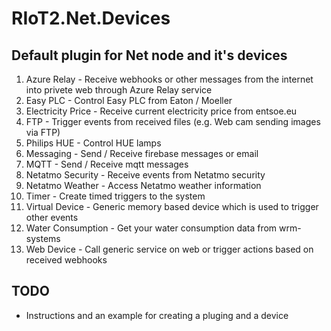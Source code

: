 # RIoT2.Net.Devices

## Default plugin for Net node and it's devices

1. Azure Relay - Receive webhooks or other messages from the internet into privete web through Azure Relay service
2. Easy PLC - Control Easy PLC from Eaton / Moeller
3. Electricity Price - Receive current electricity price from entsoe.eu
4. FTP - Trigger events from received files (e.g. Web cam sending images via FTP)
5. Philips HUE - Control HUE lamps
6. Messaging - Send / Receive firebase messages or email
7. MQTT - Send / Receive mqtt messages
8. Netatmo Security - Receive events from Netatmo security
9. Netatmo Weather - Access Netatmo weather information
10. Timer - Create timed triggers to the system
11. Virtual Device - Generic memory based device which is used to trigger other events
12. Water Consumption - Get your water consumption data from wrm-systems
13. Web Device - Call generic service on web or trigger actions based on received webhooks

## TODO
- Instructions and an example for creating a pluging and a device 
